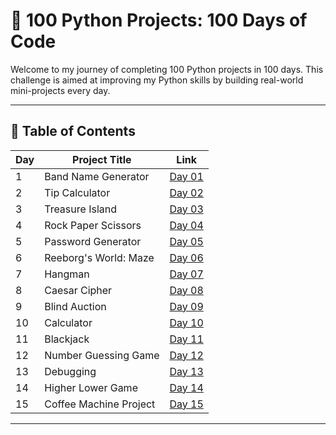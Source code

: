 # 🐍 100 Python Projects: 100 Days of Code

Welcome to my journey of completing 100 Python projects in 100 days. This challenge is aimed at improving my Python skills by building real-world mini-projects every day.

---

## 📅 Table of Contents

| Day | Project Title               | Link                                   |
|-----|-----------------------------|----------------------------------------|
| 1   | Band Name Generator         | [Day 01](Project_files/d01/README.md)  |
| 2   | Tip Calculator              | [Day 02](Project_files/d02/README.md)  |
| 3   | Treasure Island             | [Day 03](Project_files/d03/README.md)  |
| 4   | Rock Paper Scissors         | [Day 04](Project_files/d04/README.md)  |
| 5   | Password Generator          | [Day 05](Project_files/d05/README.md)  |
| 6   | Reeborg's World: Maze       | [Day 06](Project_files/d06/README.md)  |
| 7   | Hangman                     | [Day 07](Project_files/d07/README.md)  |
| 8   | Caesar Cipher               | [Day 08](Project_files/d08/README.md)  |
| 9   | Blind Auction               | [Day 09](Project_files/d09/README.md)  |
| 10  | Calculator                  | [Day 10](Project_files/d10/README.md)  |
| 11  | Blackjack                   | [Day 11](Project_files/d11/README.md)  |
| 12  | Number Guessing Game        | [Day 12](Project_files/d12/README.md)  |
| 13  | Debugging                   | [Day 13](Project_files/d13/README.md)  |
| 14  | Higher Lower Game           | [Day 14](Project_files/d14/README.md)  |
| 15  | Coffee Machine Project      | [Day 15](Project_files/d15/README.md)  |





---